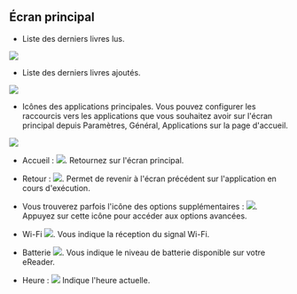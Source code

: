 ## Écran principal

- Liste des derniers livres lus.

![](http://static.energysistem.com/images/manuals/42535/59637602e6557.jpg)

- Liste des derniers livres ajoutés.

![](http://static.energysistem.com/images/manuals/42535/596375f51c360.jpg)

- Icônes des applications principales. Vous pouvez configurer les raccourcis vers les applications que vous souhaitez avoir sur l'écran principal depuis Paramètres, Général, Applications sur la page d'accueil.

![](http://static.energysistem.com/images/manuals/42535/569cd034301b6.jpg)

- Accueil : ![](http://static.energysistem.com/images/manuals/42535/569cd041a4f72.jpg). Retournez sur l'écran principal.

- Retour : ![](http://static.energysistem.com/images/manuals/42535/569cd03b1ef8f.jpg). Permet de revenir à l'écran précédent sur l'application en cours d'exécution.

- Vous trouverez parfois l'icône des options supplémentaires : ![](http://static.energysistem.com/images/manuals/42535/59638e1a4f148.jpg). Appuyez sur cette icône pour accéder aux options avancées.

- Wi-Fi ![](http://static.energysistem.com/images/manuals/42535/569cd05f2844c.jpg). Vous indique la réception du signal Wi-Fi.

- Batterie ![](http://static.energysistem.com/images/manuals/42091/549940f9ab6fb.jpg). Vous indique le niveau de batterie disponible sur votre eReader.

- Heure : ![](http://static.energysistem.com/images/manuals/42091/54994195c2d3e.jpg) Indique l'heure actuelle.
